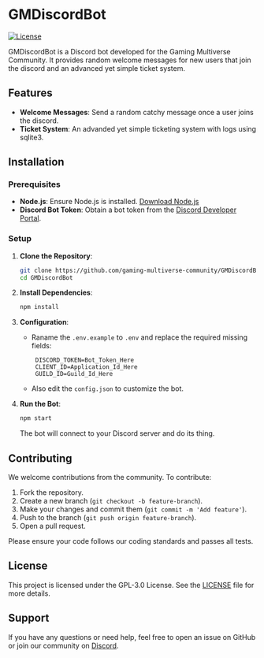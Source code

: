 # GMDiscordBot

[![License](https://img.shields.io/github/license/gaming-multiverse-community/GMDiscordBot)](LICENSE)

GMDiscordBot is a Discord bot developed for the Gaming Multiverse Community. It provides random welcome messages for new users that join the discord and an advanced yet simple ticket system.

## Features

- **Welcome Messages**: Send a random catchy message once a user joins the discord.
- **Ticket System**: An advanded yet simple ticketing system with logs using sqlite3.

## Installation

### Prerequisites

- **Node.js**: Ensure Node.js is installed. [Download Node.js](https://nodejs.org/)
- **Discord Bot Token**: Obtain a bot token from the [Discord Developer Portal](https://discord.com/developers/applications).

### Setup

1. **Clone the Repository**:

   ```bash
   git clone https://github.com/gaming-multiverse-community/GMDiscordBot.git
   cd GMDiscordBot
   ```

2. **Install Dependencies**:

   ```bash
   npm install
   ```

3. **Configuration**:

   - Raname the `.env.example` to `.env` and replace the required missing fields:
     ```plaintext
      DISCORD_TOKEN=Bot_Token_Here
      CLIENT_ID=Application_Id_Here
      GUILD_ID=Guild_Id_Here
     ```
   - Also edit the `config.json` to customize the bot.

4. **Run the Bot**:

   ```bash
   npm start
   ```

   The bot will connect to your Discord server and do its thing.

## Contributing

We welcome contributions from the community. To contribute:

1. Fork the repository.
2. Create a new branch (`git checkout -b feature-branch`).
3. Make your changes and commit them (`git commit -m 'Add feature'`).
4. Push to the branch (`git push origin feature-branch`).
5. Open a pull request.

Please ensure your code follows our coding standards and passes all tests.

## License

This project is licensed under the GPL-3.0 License. See the [LICENSE](LICENSE) file for more details.

## Support

If you have any questions or need help, feel free to open an issue on GitHub or join our community on [Discord](https://discord.gg/hY6wSUR8Xh).

